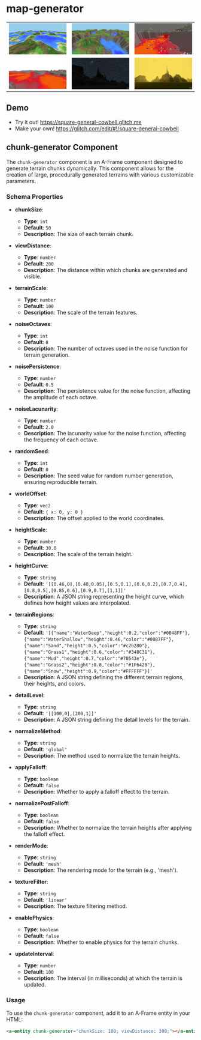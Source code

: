 # map-generator

<table>
  <tr>
    <td><img src="docs/1.png" alt="Image 1" width="250"></td>
    <td><img src="docs/2.png" alt="Image 2" width="250"></td>
    <td><img src="docs/3.png" alt="Image 3" width="250"></td>
  </tr>
  <tr>
    <td><img src="docs/4.png" alt="Image 4" width="250"></td>
    <td><img src="docs/5.png" alt="Image 5" width="250"></td>
    <td><img src="docs/6.png" alt="Image 6" width="250"></td>
  </tr>
</table>

## Demo
- Try it out! https://square-general-cowbell.glitch.me
- Make your own! https://glitch.com/edit/#!/square-general-cowbell

## chunk-generator Component

The `chunk-generator` component is an A-Frame component designed to generate terrain chunks dynamically. This component allows for the creation of large, procedurally generated terrains with various customizable parameters.

### Schema Properties

- **chunkSize**: 
  - **Type**: `int`
  - **Default**: `50`
  - **Description**: The size of each terrain chunk.

- **viewDistance**: 
  - **Type**: `number`
  - **Default**: `200`
  - **Description**: The distance within which chunks are generated and visible.

- **terrainScale**: 
  - **Type**: `number`
  - **Default**: `100`
  - **Description**: The scale of the terrain features.

- **noiseOctaves**: 
  - **Type**: `int`
  - **Default**: `8`
  - **Description**: The number of octaves used in the noise function for terrain generation.

- **noisePersistence**: 
  - **Type**: `number`
  - **Default**: `0.5`
  - **Description**: The persistence value for the noise function, affecting the amplitude of each octave.

- **noiseLacunarity**: 
  - **Type**: `number`
  - **Default**: `2.0`
  - **Description**: The lacunarity value for the noise function, affecting the frequency of each octave.

- **randomSeed**: 
  - **Type**: `int`
  - **Default**: `0`
  - **Description**: The seed value for random number generation, ensuring reproducible terrain.

- **worldOffset**: 
  - **Type**: `vec2`
  - **Default**: `{ x: 0, y: 0 }`
  - **Description**: The offset applied to the world coordinates.

- **heightScale**: 
  - **Type**: `number`
  - **Default**: `30.0`
  - **Description**: The scale of the terrain height.

- **heightCurve**: 
  - **Type**: `string`
  - **Default**: `'[[0.46,0],[0.48,0.05],[0.5,0.1],[0.6,0.2],[0.7,0.4],[0.8,0.5],[0.85,0.6],[0.9,0.7],[1,1]]'`
  - **Description**: A JSON string representing the height curve, which defines how height values are interpolated.

- **terrainRegions**: 
  - **Type**: `string`
  - **Default**: `'[{"name":"WaterDeep","height":0.2,"color":"#0048FF"},{"name":"WaterShallow","height":0.46,"color":"#0087FF"},{"name":"Sand","height":0.5,"color":"#c2b280"},{"name":"Grass1","height":0.6,"color":"#348C31"},{"name":"Mud","height":0.7,"color":"#70543e"},{"name":"Grass2","height":0.8,"color":"#1F6420"},{"name":"Snow","height":0.9,"color":"#FFFFFF"}]'`
  - **Description**: A JSON string defining the different terrain regions, their heights, and colors.

- **detailLevel**: 
  - **Type**: `string`
  - **Default**: `'[[100,0],[200,1]]'`
  - **Description**: A JSON string defining the detail levels for the terrain.

- **normalizeMethod**: 
  - **Type**: `string`
  - **Default**: `'global'`
  - **Description**: The method used to normalize the terrain heights.

- **applyFalloff**: 
  - **Type**: `boolean`
  - **Default**: `false`
  - **Description**: Whether to apply a falloff effect to the terrain.

- **normalizePostFalloff**: 
  - **Type**: `boolean`
  - **Default**: `false`
  - **Description**: Whether to normalize the terrain heights after applying the falloff effect.

- **renderMode**: 
  - **Type**: `string`
  - **Default**: `'mesh'`
  - **Description**: The rendering mode for the terrain (e.g., 'mesh').

- **textureFilter**: 
  - **Type**: `string`
  - **Default**: `'linear'`
  - **Description**: The texture filtering method.

- **enablePhysics**: 
  - **Type**: `boolean`
  - **Default**: `false`
  - **Description**: Whether to enable physics for the terrain chunks.

- **updateInterval**: 
  - **Type**: `number`
  - **Default**: `100`
  - **Description**: The interval (in milliseconds) at which the terrain is updated.

### Usage

To use the `chunk-generator` component, add it to an A-Frame entity in your HTML:

```html
<a-entity chunk-generator="chunkSize: 100; viewDistance: 300;"></a-entity>
```
